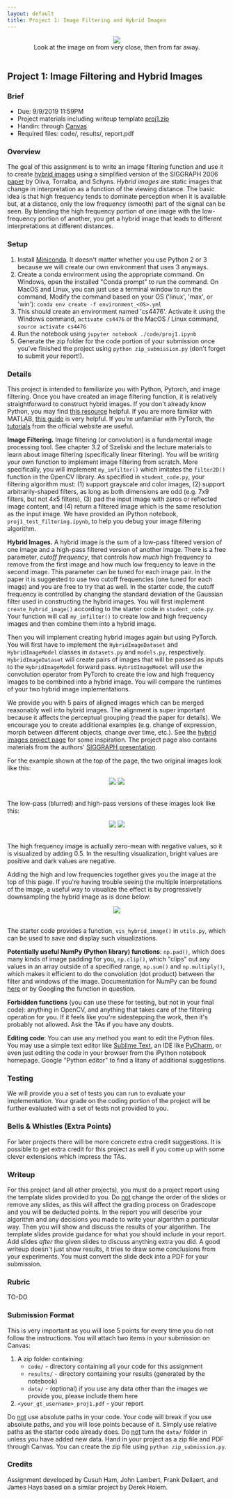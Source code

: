 ```yaml
---
layout: default
title: Project 1: Image Filtering and Hybrid Images
---
```


<center>
    <img src="images/proj1/hybrid_image.jpg">
    <br>
    Look at the image on from very close, then from far away.
    <br><br>
</center>

## Project 1: Image Filtering and Hybrid Images

### Brief
* Due: 9/9/2019 11:59PM
* Project materials including writeup template [proj1.zip]()
* Handin: through [Canvas](https://gatech.instructure.com)
* Required files: code/, results/, report.pdf

### Overview
The goal of this assignment is to write an image filtering function and use it to create [hybrid images](http://cvcl.mit.edu/hybrid_gallery/gallery.html) using a simplified version of the SIGGRAPH 2006 [paper](http://cvcl.mit.edu/publications/OlivaTorralb_Hybrid_Siggraph06.pdf) by Oliva, Torralba, and Schyns. _Hybrid images_ are static images that change in interpretation as a function of the viewing distance. The basic idea is that high frequency tends to dominate perception when it is available but, at a distance, only the low frequency (smooth) part of the signal can be seen. By blending the high frequency portion of one image with the low-frequency portion of another, you get a hybrid image that leads to different interpretations at different distances.

### Setup
1. Install [Miniconda](https://conda.io/miniconda.html). It doesn't matter whether you use Python 2 or 3 because we will create our own environment that uses 3 anyways.
2. Create a conda environment using the appropriate command. On Windows, open the installed "Conda prompt" to run the command. On MacOS and Linux, you can just use a terminal window to run the command, Modify the command based on your OS ('linux', 'max', or 'win'): `conda env create -f environment_<OS>.yml`
3. This should create an environment named 'cs4476'. Activate it using the Windows command, `activate cs4476` or the MacOS / Linux command, `source activate cs4476`
4. Run the notebook using `jupyter notebook ./code/proj1.ipynb`
5. Generate the zip folder for the code portion of your submission once you've finished the project using `python zip_submission.py` (don't forget to submit your report!).

### Details
This project is intended to familiarize you with Python, Pytorch, and image filtering. Once you have created an image filtering function, it is relatively straightforward to construct hybrid images. If you don't already know Python, you may find [this resource](https://docs.python.org/3/tutorial/) helpful. If you are more familiar with MATLAB, [this guide](http://mathesaurus.sourceforge.net/matlab-numpy.html) is very helpful. If you're unfamiliar with PyTorch, the [tutorials](https://pytorch.org/tutorials/) from the official website are useful.

**Image Filtering.** Image filtering (or convolution) is a fundamental image processing tool. See chapter 3.2 of Szeliski and the lecture materials to learn about image filtering (specifically linear filtering). You will be writing your own function to implement image filtering from scratch. More specifically, you will implement `my_imfilter()` which imitates the `filter2D()` function in the OpenCV library. As specified in `student_code.py`, your filtering algorithm must: (1) support grayscale and color images, (2) support arbitrarily-shaped filters, as long as both dimensions are odd (e.g. 7x9 filters, but not 4x5 filters), (3) pad the input image with zeros or reflected image content, and (4) return a filtered image which is the same resolution as the input image. We have provided an iPython notebook, `proj1_test_filtering.ipynb`, to help you debug your image filtering algorithm.

**Hybrid Images.** A hybrid image is the sum of a low-pass filtered version of one image and a high-pass filtered version of another image. There is a free parameter, _cutoff frequency_, that controls _how much_ high frequency to remove from the first image and how much low frequency to leave in the second image. This parameter can be tuned for each image pair. In the paper it is suggested to use two cutoff frequencies (one tuned for each image) and you are free to try that as well. In the starter code, the cutoff frequency is controlled by changing the standard deviation of the Gaussian filter used in constructing the hybrid images. You will first implement `create_hybrid_image()` according to the starter code in `student_code.py`. Your function will call `my_imfilter()` to create low and high frequency images and then combine them into a hybrid image.

Then you will implement creating hybrid images again but using PyTorch. You will first have to implement the `HybridImageDataset` and `HybridImageModel` classes in `datasets.py` and `models.py`, respectively. `HybridImageDataset` will create pairs of images that will be passed as inputs to the `HybridImageModel` forward pass. `HybridImageModel` will use the convolution operator from PyTorch to create the low and high frequency images to be combined into a hybrid image. You will compare the runtimes of your two hybrid image implementations.

We provide you with 5 pairs of aligned images which can be merged reasonably well into hybrid images. The alignment is super important because it affects the perceptual grouping (read the paper for details). We encourage you to create additional examples (e.g. change of expression, morph between different objects, change over time, etc.). See the [hybrid images project page](http://cvcl.mit.edu/hybrid_gallery/gallery.html) for some inspiration. The project page also contains materials from the authors' [SIGGRAPH presentation](http://cvcl.mit.edu/publications/publications.html).

For the example shown at the top of the page, the two original images look like this:
<center>
    <img src="images/proj1/dog.jpg">
    <img src="images/proj1/cat.jpg">
    <br><br>
</center>

The low-pass (blurred) and high-pass versions of these images look like this:
<center>
    <img src="images/proj1/low_frequencies.jpg">
    <img src="images/proj1/high_frequencies.jpg">
    <br><br>
</center>

The high frequency image is actually zero-mean with negative values, so it is visualized by adding 0.5. In the resulting visualization, bright values are positive and dark values are negative.

Adding the high and low frequencies together gives you the image at the top of this page. If you're having trouble seeing the multiple interpretations of the image, a useful way to visualize the effect is by progressively downsampling the hybrid image as is done below:
<center>
    <img src="images/proj1/cat_hybrid_image_scales.jpg">
    <br><br>
</center>

The starter code provides a function, `vis_hybrid_image()` in `utils.py`, which can be used to save and display such visualizations.

**Potentially useful NumPy (Python library) functions**: `np.pad()`, which does many kinds of image padding for you, `np.clip()`, which "clips" out any values in an array outside of a specified range, `np.sum()` and `np.multiply()`, which makes it efficient to do the convolution (dot product) between the filter and windows of the image. Documentation for NumPy can be found [here](https://docs.scipy.org/doc/numpy/) or by Googling the function in question.

**Forbidden functions** (you can use these for testing, but not in your final code): anything in OpenCV, and anything that takes care of the filtering operation for you. If it feels like you're sidestepping the work, then it's probably not allowed. Ask the TAs if you have any doubts.

**Editing code**: You can use any method you want to edit the Python files. You may use a simple text editor like [Sublime Text](https://www.sublimetext.com/3), an IDE like [PyCharm](https://www.jetbrains.com/pycharm/), or even just editing the code in your browser from the iPython notebook homepage. Google "Python editor" to find a litany of additional suggestions.

### Testing
We will provide you a set of tests you can run to evaluate your implementation. Your grade on the coding portion of the project will be further evaluated with a set of tests not provided to you.

### Bells & Whistles (Extra Points)
For later projects there will be more concrete extra credit suggestions. It is possible to get extra credit for this project as well if you come up with some clever extensions which impress the TAs.

### Writeup
For this project (and all other projects), you must do a project report using the template slides provided to you. Do <u>not</u> change the order of the slides or remove any slides, as this will affect the grading process on Gradescope and you will be deducted points. In the report you will describe your algorithm and any decisions you made to write your algorithm a particular way. Then you will show and discuss the results of your algorithm. The template slides provide guidance for what you should include in your report. Add slides _after_ the given slides to discuss anything extra you did. A good writeup doesn't just show results, it tries to draw some conclusions from your experiments. You must convert the slide deck into a PDF for your submission.

### Rubric
TO-DO

### Submission Format
This is very important as you will lose 5 points for every time you do not follow the instructions. You will attach two items in your submission on Canvas:

1. A zip folder containing:
    * `code/` - directory containing all your code for this assignment
    * `results/` - directory containing your results (generated by the notebook)
    * `data/` - (optional) if you use any data other than the images we provide you, please include them here
2. `<your_gt_username>_proj1.pdf` - your report

Do <u>not</u> use absolute paths in your code. Your code will break if you use absolute paths, and you will lose points because of it. Simply use relative paths as the starter code already does. Do <u>not</u> turn the `data/` folder in unless you have added new data. Hand in your project as a zip file and PDF through Canvas. You can create the zip file using `python zip_submission.py`.

### Credits
Assignment developed by Cusuh Ham, John Lambert, Frank Dellaert, and James Hays based on a similar project by Derek Hoiem.
